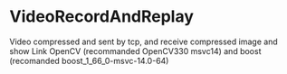 # VideoRecordAndReplay
Video compressed and sent by tcp, and receive compressed image and show
Link OpenCV (recommanded OpenCV330 msvc14) and boost (recomanded boost_1_66_0-msvc-14.0-64)
